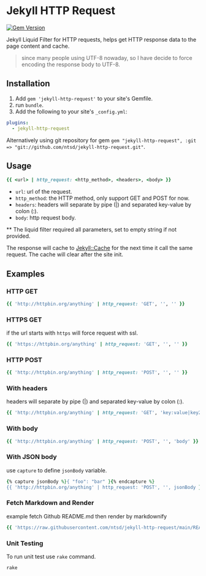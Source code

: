 # Jekyll HTTP Request

[![Gem Version](https://img.shields.io/gem/v/jekyll-http-request.svg)](https://rubygems.org/gems/jekyll-http-request)

Jekyll Liquid Filter for HTTP requests, helps get HTTP response data to the page content and cache.

> since many people using UTF-8 nowaday, so I have decide to force encoding the response body to UTF-8.

## Installation

1. Add `gem 'jekyll-http-request'` to your site's Gemfile.
2. run `bundle`.
3. Add the following to your site's `_config.yml`:

```yaml
plugins:
  - jekyll-http-request
```

Alternatively using git repository for gem `gem "jekyll-http-request", :git => "git://github.com/ntsd/jekyll-http-request.git"`.

## Usage

```rb
{{ <url> | http_request: <http_method>, <headers>, <body> }}
```

- `url`: url of the request.
- `http_method`: the HTTP method, only support GET and POST for now.
- `headers`: headers will separate by pipe (|) and separated key-value by colon (:).
- `body`: http request body.

\*\* The liquid filter required all parameters, set to empty string if not provided.

The response will cache to [Jekyll::Cache](https://jekyllrb.com/tutorials/cache-api/) for the next time it call the same request. The cache will clear after the site init.

## Examples

### HTTP GET

```rb
{{ 'http://httpbin.org/anything' | http_request: 'GET', '', '' }}
```

### HTTPS GET

if the url starts with `https` will force request with ssl.

```rb
{{ 'https://httpbin.org/anything' | http_request: 'GET', '', '' }}
```

### HTTP POST

```rb
{{ 'http://httpbin.org/anything' | http_request: 'POST', '', '' }}
```

### With headers

headers will separate by pipe (|) and separated key-value by colon (:).

```rb
{{ 'http://httpbin.org/anything' | http_request: 'GET', 'key:value|key2:value2', '' }}
```

### With body

```rb
{{ 'http://httpbin.org/anything' | http_request: 'POST', '', 'body' }}
```

### With JSON body

use `capture` to define `jsonBody` variable.

```rb
{% capture jsonBody %}{ "foo": "bar" }{% endcapture %}
{{ 'http://httpbin.org/anything' | http_request: 'POST', '', jsonBody }}
```

### Fetch Markdown and Render

example fetch Github README.md then render by markdownify

```rb
{{ 'https://raw.githubusercontent.com/ntsd/jekyll-http-request/main/README.md' | http_request: 'GET', '', '' | markdownify }}
```

### Unit Testing

To run unit test use `rake` command.

```rb
rake
```
